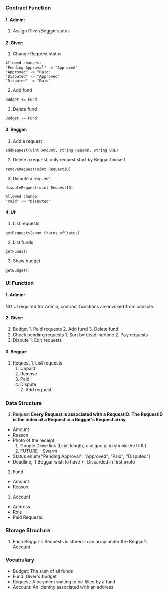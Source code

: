 ### Contract Function
#### 1. Admin:
  1. Assign Giver/Beggar status
 
#### 2. Giver:
  1. Change Request status

  ```
  Allowed changes:
  "Pending Approval" -> "Approved"  
  "Approved" -> "Paid"
  "Disputed" -> "Approved"
  "Disputed" -> "Paid"
  ```

  2. Add fund
  
  `Budget += Fund`

  3. Delete fund 
  
  `Budget -= Fund`
  

#### 3. Beggar:
  1. Add a request
  
  `addRequest(uint Amount, string Reason, string URL)`

  2. Delete a request, only request start by Beggar himself
  
  `removeRequest(uint RequestID)`

  3. Dispute a request
  
  ```
  disputeRequest(uint RequestID)

  Allowed change:
  "Paid" -> "Disputed"
  ```
  

#### 4. UI:
  1. List requests 
  
  `getRequests(enum Status ofStatus)`

  2. List funds
  
  `getFunds()`

  3. Show budget
  
  `getBudget()`


### UI Function
#### 1. Admin: 
  NO UI required for Admin, contract functions are invoked from console.
    
#### 2. Giver:
  1. Budget
  	1. Paid requests
  	2. Add fund
    3. Delete fund
  2. Check pending requests
    1. Sort by deadline/time
    2. Pay requests
  3. Dispute
  	1. Edit requests
  
#### 3. Beggar:
  1. Request
    1. List requests
      1. Unpaid
      	1. Remove
      2. Paid
        1. Dispute     
    2. Add request
      
### Data Structure
1. Request
 **Every Request is associated with a RequestID. The RequestID is the index of a Request in a Beggar's Request array**
  * Amount
  * Reason
  * Photo of the receipt
    1. Google Drive link (Limit length, use goo.gl to shrink the URL)
    2. FUTURE - Swarm
  * Status enum{"Pending Approval", "Approved", "Paid", "Disputed"}
  * Deadline, if Beggar wish to have <- Discarded in first proto
2. Fund
  * Amount
  * Reason
3. Account
  * Address
  * Role
  * Paid Requests

  
### Storage Structure
1. Each Beggar's Requests is stored in an array under the Beggar's Account
  
### Vocabulary
* Budget: The sum of all funds
* Fund: Giver's budget
* Request: A payment waiting to be filled by a fund
* Account: An identity associated with an address